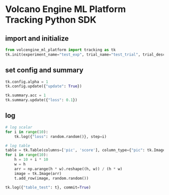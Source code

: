 # Volcano Engine ML Platform Tracking Python SDK

## import and initialize
``` python
from volcengine_ml_platform import tracking as tk
tk.init(experiment_name="test_exp", trial_name="test_trial", trial_description="blabla")
```

## set config and summary
``` python
tk.config.alpha = 1
tk.config.update({"update": True})

tk.summary.acc = 1
tk.summary.update({"loss": 0.1})
```

## log

``` python
# log scalar
for i in range(10):
    tk.log({"loss": random.random()}, step=i)

# log table
table = tk.Table(columns=['pic', 'score'], column_type={"pic": tk.Image})
for i in range(10):
    h = 10 + i * 10
    w = h
    arr = np.arange(h * w).reshape((h, w)) / (h * w)
    image = tk.Image(arr)
    t.add_row(image, random.random())

tk.log({"table_test": t}, commit=True)
```
